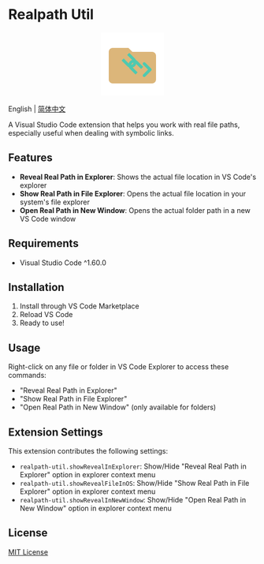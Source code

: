 # Realpath Util

<div align="center">
    <img src="images/icon.png" width="128" height="128" />
</div>

English | [简体中文](./README.zh-CN.md)

A Visual Studio Code extension that helps you work with real file paths, especially useful when dealing with symbolic links.

## Features

- **Reveal Real Path in Explorer**: Shows the actual file location in VS Code's explorer
- **Show Real Path in File Explorer**: Opens the actual file location in your system's file explorer
- **Open Real Path in New Window**: Opens the actual folder path in a new VS Code window

## Requirements

- Visual Studio Code ^1.60.0

## Installation

1. Install through VS Code Marketplace
2. Reload VS Code
3. Ready to use!

## Usage

Right-click on any file or folder in VS Code Explorer to access these commands:
- "Reveal Real Path in Explorer"
- "Show Real Path in File Explorer"
- "Open Real Path in New Window" (only available for folders)

## Extension Settings

This extension contributes the following settings:

* `realpath-util.showRevealInExplorer`: Show/Hide "Reveal Real Path in Explorer" option in explorer context menu
* `realpath-util.showRevealFileInOS`: Show/Hide "Show Real Path in File Explorer" option in explorer context menu
* `realpath-util.showRevealInNewWindow`: Show/Hide "Open Real Path in New Window" option in explorer context menu

## License

[MIT License](LICENSE)
